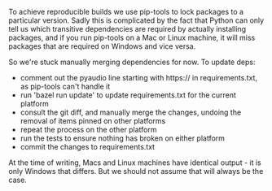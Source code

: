 To achieve reproducible builds we use pip-tools to lock packages to a particular version.
Sadly this is complicated by the fact that Python can only tell us which transitive dependencies
are required by actually installing packages, and if you run pip-tools on a Mac or Linux machine,
it will miss packages that are required on Windows and vice versa.

So we're stuck manually merging dependencies for now. To update deps:

- comment out the pyaudio line starting with https:// in requirements.txt,
  as pip-tools can't handle it
- run 'bazel run update' to update requirements.txt for the current
  platform
- consult the git diff, and manually merge the changes, undoing the removal
  of items pinned on other platforms
- repeat the process on the other platform
- run the tests to ensure nothing has broken on either platform
- commit the changes to requirements.txt

At the time of writing, Macs and Linux machines have identical output - it is only
Windows that differs. But we should not assume that will always be the case.
